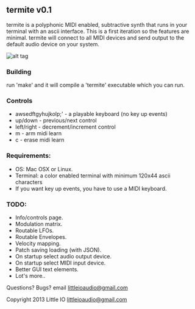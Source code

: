 termite v0.1
------------
termite is a polyphonic MIDI enabled, subtractive synth that runs in your terminal with an ascii interface.
This is a first iteration so the features are minimal. termite will connect to all MIDI devices and send output to the default audio
device on your system.

![alt tag](http://littleio.co/static/img/termite_screen_shot.png)

### Building
run 'make' and it will compile a 'termite' executable which you can run.

### Controls
* awsedftgyhujkolp;' - a playable keyboard (no key up events)
* up/down - previous/next control
* left/right - decrement/increment control
* m - arm midi learn
* c - erase midi learn

### Requirements:
* OS: Mac OSX or Linux.
* Terminal: a color enabled terminal with minimum 120x44 ascii characters
* If you want key up events, you have to use a MIDI keyboard.

### TODO:
* Info/controls page.
* Modulation matrix.
* Routable LFOs.
* Routable Envelopes.
* Velocity mapping.
* Patch saving loading (with JSON).
* On startup select audio output device.
* On startup select MIDI input device.
* Better GUI text elements.
* Lot's more..

Questions? Bugs? email littleioaudio@gmail.com

Copyright 2013 Little IO <littleioaudio@gmail.com>
